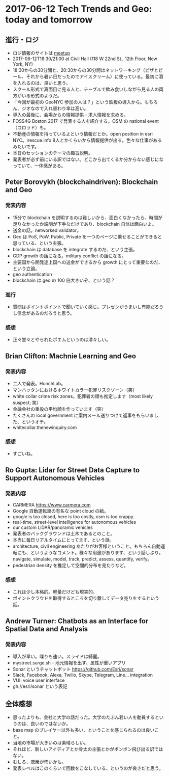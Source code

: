 # 2017-06-12 Tech Trends and Geo: today and tomorrow

## 進行・ロジ
- ロジ情報のサイトは [meetup](https://www.meetup.com/ja-JP/geonyc/events/240555333/?rv=cr1&_af=event&_af_eid=240555333&https=on)
- 2017-06-12T18:30/21:00 at Civil Hall (118 W 22nd St., 12th Floor, New York, NY)
- 18:30からの30分間と、20:30からの30分間はネットワーキング（ピザとビール、それから暑い日だったのでアイスクリーム）に使っている。最初に酒を入れるのは、良いと思う。
- スクール形式で真面目に見る人と、テーブルで飲み食いしながら見る人の両方がいる形式のようだ。
- 「今回が最初の GeoNYC 参加の人は？」という鉄板の導入から。もちろん、ジオなので入れ替わり率は高い。
- 導入の最後に、会場からの情報提供・求人情報を求める。
- FOSS4G Boston 2017 で発表する人を紹介する。OSM の national event（コロラド）も。
- 不動産の情報を持っているよという情報だとか。open position in esri NYC。irescue.info 8人とかくらいから情報提供が出る。色々な仕事があるみたいです。
- 本日のセッションのテーマの趣旨説明。
- 発表者が必ず前にいる訳ではない。どこから出てくるか分からない感じになっていて、一体感がある。

## Peter Borovykh (blockchaindriven): Blockchain and Geo
### 発表内容
- 15分で blockchain を説明するのは難しいから、面白くなかったら、時間が足りなかったか説明が下手なだけであり、blockchain 自体は面白いよ。
- 送金の話。networked validator。
- Geo は PoS, PoW, Public, Private を一つのページに乗せることができると思っている、という主張。
- blockchain は database を integrate するのだ、という主張。
- GDP growth の話になる。military conflict の話になる。
- 主要国から開発途上国への送金ができるから growth にとって重要なのだ、という立論。
- geo authentication
- blockchain は geo の 100 倍大きいぞ、という話？

### 進行
- 質問はポイントポイントで聞いていく感じ。プレゼンがうまいし有能だろうし信念があるのだろうと思う。

### 感想
- 正々堂々とやられたポエムというのは清々しい。

## Brian Clifton: Machnie Learning and Geo
### 発表内容
- 二人で発表。HunchLab。
- マンハッタンにおけるホワイトカラー犯罪リスクゾーン（笑）
- white collar crime risk zones。犯罪者の顔も推定します（most likely suspect; 笑）
- 金融会社の重役の平均顔を作っています（笑）
- たくさんの local government に案内メール送りつけて返事をもらいました、というオチ。
- whitecollar.thenewinquiry.com

### 感想
- すごいね。

## Ro Gupta: Lidar for Street Data Capture to Support Autonomous Vehicles
### 発表内容
- CARMERA https://www.carmera.com
- Google 自動運転車の有名な point cloud の絵。
- google is too closed, here is too costly, osm is too crappy.
- real-time, street-level intelligence for autonomous vehicles
- our custom LiDAR/panoramic vehicles
- 発表者のバックグラウンドは土木であるとのこと。
- 本当に毎日リアルタイムにとってます、という話。
- architecture, civil engineering あたりがお客様ということ。もちろん自動運転にも、というようなコメント。様々な用途があります、という話しぶり。navigate, simulate, model, track, predict, assess, quantify, verify。
- pedestrian density を推定して空間的分布を見たりなど。

### 感想
- これは少し本格的。軽量だけども現実的。
- ポイントクラウドを取得するところを切り離してデータ売りをするという話。

## Andrew Turner: Chatbots as an Interface for Spatial Data and Analysis
### 発表内容
- 導入が早い。喋りも速い。スライドは綺麗。
- mystreet.surge.sh - 地元情報を出す、属性が重いアプリ
- Sonar というチャットボット https://github.com/Esri/sonar
- Slack, Facebook, Alexa, Twilio, Skype, Telegram, Line... integration
- VUI: voice user interface
- gh://esri/sonar という表記

## 全体感想
- 思ったよりも、会社と大学の話だった。大学のたぶん若い人を動員するというのは、良いのではないか。
- base map のプレイヤー以外も多い、ということを感じられるのは良いこと。
- 当地の市場が大きいのは素晴らしい。
- それほど、新しいアイディアとか骨太の主張とかがポンポン飛び出る訳ではない。
- むしろ、聴衆が怖いかも。
- 発表レベルはこのくらいで回数をこなしている、というのが良さだと思う。
